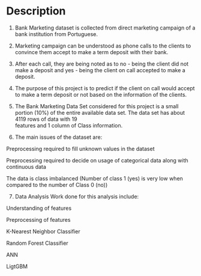 # Description
1. Bank Marketing dataset is collected from direct marketing campaign of a bank institution from Portuguese.

2. Marketing campaign can be understood as phone calls to the clients to convince them accept to make a term deposit with their bank.

3. After each call, they are being noted as to no - being the client did not make a deposit and yes - being the client on call accepted to make a deposit.

4. The purpose of this project is to predict if the client on call would accept to make a term deposit or not based on the information of the clients.

5. The Bank Marketing Data Set considered for this project is a small portion (10%) of the entire available data set. The data set has about 4119 rows of data with 19   
   features and 1 column of Class information.

6. The main issues of the dataset are:

Preprocessing required to fill unknown values in the dataset

Preprocessing required to decide on usage of categorical data along with continuous data

The data is class imbalanced (Number of class 1 (yes) is very low when compared to the number of Class 0 (no))

7. Data Analysis Work done for this analysis include:

Understanding of features

Preprocessing of features

K-Nearest Neighbor Classifier

Random Forest Classifier

ANN

LigtGBM
